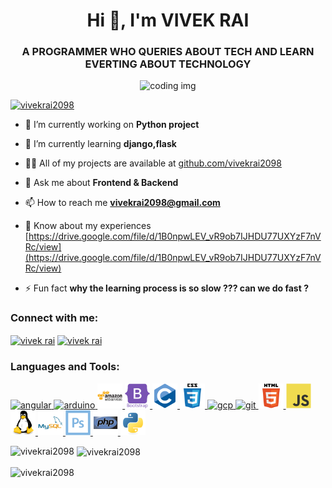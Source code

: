 
<h1 align="center">Hi 👋, I'm VIVEK RAI</h1>
<link href="https://cdn.jsdelivr.net/npm/bootstrap@5.2.0-beta1/dist/css/bootstrap.min.css" rel="stylesheet" integrity="sha384-0evHe/X+R7YkIZDRvuzKMRqM+OrBnVFBL6DOitfPri4tjfHxaWutUpFmBp4vmVor" crossorigin="anonymous">
<h3 align="center">A PROGRAMMER WHO QUERIES ABOUT TECH AND LEARN EVERTING ABOUT TECHNOLOGY</h3>
<center><img alt="coding img" width="2000" height="600" src="https://i.pinimg.com/originals/bc/98/c9/bc98c9dcc76893a46fc71f3920846a05.gif" class="img-fluid"></center>

<p align="left"> <a href="https://github.com/ryo-ma/github-profile-trophy"><img src="https://github-profile-trophy.vercel.app/?username=vivekrai2098" alt="vivekrai2098" /></a> </p>

- 🔭 I’m currently working on **Python project**

- 🌱 I’m currently learning **django,flask**

- 👨‍💻 All of my projects are available at [github.com/vivekrai2098](github.com/vivekrai2098)

- 💬 Ask me about **Frontend & Backend**

- 📫 How to reach me **vivekrai2098@gmail.com**

- 📄 Know about my experiences [https://drive.google.com/file/d/1B0npwLEV_vR9ob7IJHDU77UXYzF7nVRc/view](https://drive.google.com/file/d/1B0npwLEV_vR9ob7IJHDU77UXYzF7nVRc/view)

- ⚡ Fun fact **why the learning process is so slow ??? can we do fast ?**

<h3 align="left">Connect with me:</h3>
<p align="left">
<a href="https://www.linkedin.com/in/vivekrai2098" target="blank"><img align="center" src="https://raw.githubusercontent.com/rahuldkjain/github-profile-readme-generator/master/src/images/icons/Social/linked-in-alt.svg" alt="vivek rai" height="30" width="40" /></a>
<a href="https://www.youtube.com/channel/UCiYVSS5v7Gfn2nWuNoxX-IA" target="blank"><img align="center" src="https://raw.githubusercontent.com/rahuldkjain/github-profile-readme-generator/master/src/images/icons/Social/youtube.svg" alt="vivek rai" height="30" width="40" /></a>
</p>

<h3 align="left">Languages and Tools:</h3>
 <script src="https://cdn.jsdelivr.net/npm/bootstrap@5.2.0-beta1/dist/js/bootstrap.bundle.min.js" integrity="sha384-pprn3073KE6tl6bjs2QrFaJGz5/SUsLqktiwsUTF55Jfv3qYSDhgCecCxMW52nD2" crossorigin="anonymous"></script>
<p align="left"> <a href="https://angular.io" target="_blank" rel="noreferrer"> <img src="https://angular.io/assets/images/logos/angular/angular.svg" alt="angular" width="40" height="40"/> </a> <a href="https://www.arduino.cc/" target="_blank" rel="noreferrer"> <img src="https://cdn.worldvectorlogo.com/logos/arduino-1.svg" alt="arduino" width="40" height="40"/> </a> <a href="https://aws.amazon.com" target="_blank" rel="noreferrer"> <img src="https://raw.githubusercontent.com/devicons/devicon/master/icons/amazonwebservices/amazonwebservices-original-wordmark.svg" alt="aws" width="40" height="40"/> </a> <a href="https://getbootstrap.com" target="_blank" rel="noreferrer"> <img src="https://raw.githubusercontent.com/devicons/devicon/master/icons/bootstrap/bootstrap-plain-wordmark.svg" alt="bootstrap" width="40" height="40"/> </a> <a href="https://www.cprogramming.com/" target="_blank" rel="noreferrer"> <img src="https://raw.githubusercontent.com/devicons/devicon/master/icons/c/c-original.svg" alt="c" width="40" height="40"/> </a> <a href="https://www.w3schools.com/css/" target="_blank" rel="noreferrer"> <img src="https://raw.githubusercontent.com/devicons/devicon/master/icons/css3/css3-original-wordmark.svg" alt="css3" width="40" height="40"/> </a> <a href="https://cloud.google.com" target="_blank" rel="noreferrer"> <img src="https://www.vectorlogo.zone/logos/google_cloud/google_cloud-icon.svg" alt="gcp" width="40" height="40"/> </a> <a href="https://git-scm.com/" target="_blank" rel="noreferrer"> <img src="https://www.vectorlogo.zone/logos/git-scm/git-scm-icon.svg" alt="git" width="40" height="40"/> </a> <a href="https://www.w3.org/html/" target="_blank" rel="noreferrer"> <img src="https://raw.githubusercontent.com/devicons/devicon/master/icons/html5/html5-original-wordmark.svg" alt="html5" width="40" height="40"/> </a> <a href="https://developer.mozilla.org/en-US/docs/Web/JavaScript" target="_blank" rel="noreferrer"> <img src="https://raw.githubusercontent.com/devicons/devicon/master/icons/javascript/javascript-original.svg" alt="javascript" width="40" height="40"/> </a> <a href="https://www.linux.org/" target="_blank" rel="noreferrer"> <img src="https://raw.githubusercontent.com/devicons/devicon/master/icons/linux/linux-original.svg" alt="linux" width="40" height="40"/> </a> <a href="https://www.mysql.com/" target="_blank" rel="noreferrer"> <img src="https://raw.githubusercontent.com/devicons/devicon/master/icons/mysql/mysql-original-wordmark.svg" alt="mysql" width="40" height="40"/> </a> <a href="https://www.photoshop.com/en" target="_blank" rel="noreferrer"> <img src="https://raw.githubusercontent.com/devicons/devicon/master/icons/photoshop/photoshop-line.svg" alt="photoshop" width="40" height="40"/> </a> <a href="https://www.php.net" target="_blank" rel="noreferrer"> <img src="https://raw.githubusercontent.com/devicons/devicon/master/icons/php/php-original.svg" alt="php" width="40" height="40"/> </a> <a href="https://www.python.org" target="_blank" rel="noreferrer"> <img src="https://raw.githubusercontent.com/devicons/devicon/master/icons/python/python-original.svg" alt="python" width="40" height="40"/> </a> </p>

<p><img align="left" src="https://github-readme-stats.vercel.app/api/top-langs?username=vivekrai2098&show_icons=true&locale=en&layout=compact" alt="vivekrai2098" /></p>

<p>&nbsp;<img align="center" src="https://github-readme-stats.vercel.app/api?username=vivekrai2098&show_icons=true&locale=en" alt="vivekrai2098" /></p>

<p><img align="center" src="https://github-readme-streak-stats.herokuapp.com/?user=vivekrai2098&" alt="vivekrai2098" /></p>

